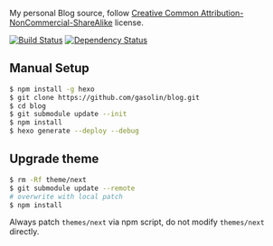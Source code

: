 My personal Blog source, follow [Creative Common Attribution-NonCommercial-ShareAlike](https://creativecommons.org/licenses/by-nc-sa/4.0/) license.

[![Build Status](https://travis-ci.org/gasolin/blog.png)](https://travis-ci.org/gasolin/blog) [![Dependency Status](https://gemnasium.com/gasolin/blog.svg)](https://gemnasium.com/gasolin/blog)

## Manual Setup

```sh
$ npm install -g hexo
$ git clone https://github.com/gasolin/blog.git
$ cd blog
$ git submodule update --init
$ npm install
$ hexo generate --deploy --debug
```

## Upgrade theme

```sh
$ rm -Rf theme/next
$ git submodule update --remote
# overwrite with local patch
$ npm install
```

Always patch `themes/next` via npm script, do not modify `themes/next` directly.
